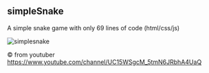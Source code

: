 ## simpleSnake
A simple snake game with only 69 lines of code (html/css/js)

![simplesnake](https://user-images.githubusercontent.com/28048969/45929145-f0509500-bf4d-11e8-91ca-a4a0237c424e.PNG)

© from youtuber
https://www.youtube.com/channel/UC15WSgcM_5tmN6JRbhA4UaQ
